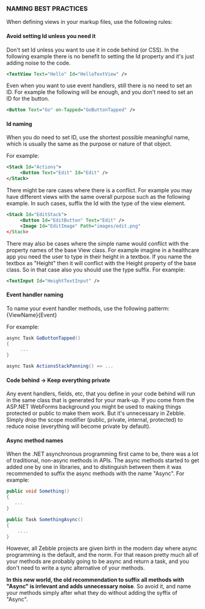 ﻿
### NAMING BEST PRACTICES

When defining views in your markup files, use the following rules:

#### Avoid setting Id unless you need it

Don't set Id unless you want to use it in code behind (or CSS). In the following example there is no benefit to setting the Id property and it's just adding noise to the code.

```xml
<TextView Text="Hello" Id="HelloTextView" />
```

Even when you want to use event handlers, still there is no need to set an ID. For example the following will be enough, and you don't need to set an ID for the button.

```xml
<Button Text="Go" on-Tapped="GoButtonTapped" />
```

#### Id naming

When you do need to set ID, use the shortest possible meaningful name, which is usually the same as the purpose or nature of that object.

For example:

```xml
<Stack Id="Actions">
     <Button Text="Edit" Id="Edit" />
</Stack>
```

There might be rare cases where there is a conflict. For example you may have different views with the same overall purpose such as the following example. In such cases, suffix the Id with the type of the view element.

```xml
<Stack Id="EditStack">
     <Button Id="EditButton" Text="Edit" />
     <Image Id="EditImage" Path="images/edit.png"
</Stack>
```

There may also be cases where the simple name would conflict with the property names of the base View class. For example imagine in a healthcare app you need the user to type in their height in a textbox. If you name the textbox as "Height" then it will conflict with the Height property of the base class. So in that case also you should use the type suffix. For example:

```xml
<TextInput Id="HeightTextInput" />
```

#### Event handler naming

To name your event handler methods, use the following patterm: {ViewName}{Event}

For example:

```csharp
async Task GoButtonTapped()
{
     ...
}

async Task ActionsStackPanning() => ...
```

#### Code behind -> Keep everything private

Any event handlers, fields, etc, that you define in your code behind will run in the same class that is generated for your mark-up. If you come from the ASP.NET WebForms background you might be used to making things protected or public to make them work. But it's unnecessary in Zebble. Simply drop the scope modifier (public, private, internal, protected) to reduce noise (everything will become private by default). 

#### Async method names

When the .NET asynchronous programming first came to be, there was a lot of traditional, non-async methods in APIs. The async methods started to get added one by one in libraries, and to distinguish between them it was recommended to suffix the async methods with the name "Async". For example:

```csharp
public void Something()
{
   ...
}

public Task SomethingAsync()
{
    ....
}
```

However, all Zebble projects are given birth in the modern day where async programming is the default, and the norm. For that reason pretty much all of your methods are probably going to be async and return a task, and you don't need to write a sync alternative of your methods.

**In this new world, the old recommendation to suffix all methods with "Async" is irrlevant and adds unnecessary noise**. So avoid it, and name your methods simply after what they do without adding the syffix of "Async".
